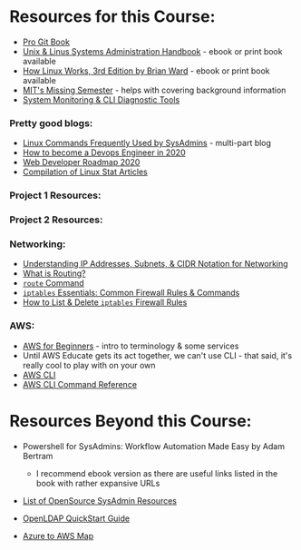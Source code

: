 # Resources for this Course:

- [Pro Git Book](https://git-scm.com/book/en/v2)
- [Unix & Linus Systems Administration Handbook](https://www.oreilly.com/library/view/unix-and-linux/9780134278308/) - ebook or print book available
- [How Linux Works, 3rd Edition by Brian Ward](https://nostarch.com/howlinuxworks2) - ebook or print book available
- [MIT's Missing Semester](https://missing.csail.mit.edu/) - helps with covering background information
- [System Monitoring & CLI Diagnostic Tools](https://docs.monadical.com/s/system-monitoring-tools)

### Pretty good blogs:

- [Linux Commands Frequently Used by SysAdmins](https://haydenjames.io/linux-commands-frequently-used-by-linux-sysadmins-part-1/) - multi-part blog
- [How to become a Devops Engineer in 2020](https://devopscube.com/become-devops-engineer/)
- [Web Developer Roadmap 2020](https://github.com/kamranahmedse/developer-roadmap)
- [Compilation of Linux Stat Articles](https://github.com/kamranahmedse/developer-roadmap)

### Project 1 Resources:

### Project 2 Resources:

### Networking:

- [Understanding IP Addresses, Subnets, & CIDR Notation for Networking](https://www.digitalocean.com/community/tutorials/understanding-ip-addresses-subnets-and-cidr-notation-for-networking)
- [What is Routing?](https://www.cloudflare.com/learning/network-layer/what-is-routing/)
- [`route` Command](https://www.ibm.com/support/knowledgecenter/ssw_aix_72/r_commands/route.html)
- [`iptables` Essentials: Common Firewall Rules & Commands](https://www.digitalocean.com/community/tutorials/iptables-essentials-common-firewall-rules-and-commands)
- [How to List & Delete `iptables` Firewall Rules](https://www.digitalocean.com/community/tutorials/how-to-list-and-delete-iptables-firewall-rules)

### AWS:

- [AWS for Beginners](https://www.cloudways.com/blog/aws-for-beginners/) - intro to terminology & some services
- Until AWS Educate gets its act together, we can't use CLI - that said, it's really cool to play with on your own
- [AWS CLI](https://aws.amazon.com/cli/)
- [AWS CLI Command Reference](https://docs.aws.amazon.com/cli/latest/reference/#available-services)

# Resources Beyond this Course:

- Powershell for SysAdmins: Workflow Automation Made Easy by Adam Bertram
  - I recommend ebook version as there are useful links listed in the book with rather expansive URLs
- [List of OpenSource SysAdmin Resources](https://github.com/kahun/awesome-sysadmin)

- [OpenLDAP QuickStart Guide](https://www.openldap.org/doc/admin24/quickstart.html)
- [Azure to AWS Map](https://itnext.io/azure-to-aws-map-70d4c56f55a7)
